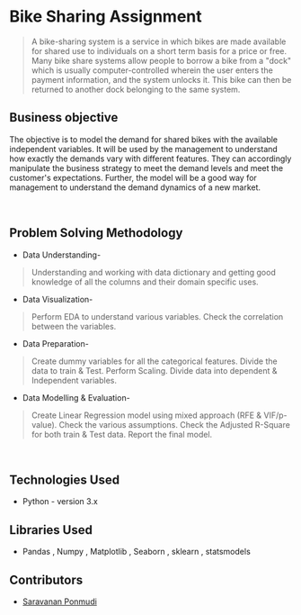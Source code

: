 # Bike Sharing Assignment
> A bike-sharing system is a service in which bikes are made available for shared use to individuals on a short term basis for a price or free. Many bike share systems allow people to borrow a bike from a "dock" which is usually computer-controlled wherein the user enters the payment information, and the system unlocks it. This bike can then be returned to another dock belonging to the same system.


## Business objective
The objective is to model the demand for shared bikes with the available independent variables. It will be used by the management to understand how exactly the demands vary with different features. They can accordingly manipulate the business strategy to meet the demand levels and meet the customer's expectations. Further, the model will be a good way for management to understand the demand dynamics of a new market. 

<br>

## Problem Solving Methodology
* Data Understanding-
> Understanding and working with data dictionary and getting good knowledge of all the columns and their domain specific uses.
* Data Visualization-
> Perform EDA to understand various variables.
> Check the correlation between the variables.
* Data Preparation-
> Create dummy variables for all the categorical features.
> Divide the data to train & Test.
> Perform Scaling.
> Divide data into dependent & Independent variables.
* Data Modelling & Evaluation-
> Create Linear Regression model using mixed approach (RFE & VIF/p-value).
> Check the various assumptions.
> Check the Adjusted R-Square for both train & Test data.
> Report the final model.

<br>

## Technologies Used
- Python - version 3.x

## Libraries Used
- Pandas , Numpy , Matplotlib , Seaborn , sklearn , statsmodels

## Contributors
* [Saravanan Ponmudi](https://github.com/spbvana/)
